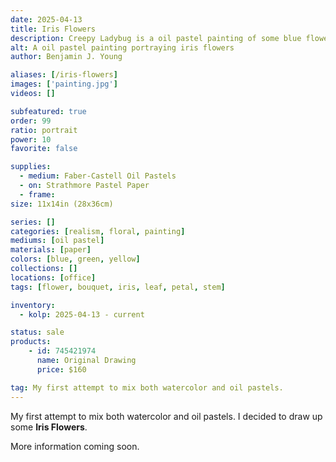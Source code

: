 ```yaml
---
date: 2025-04-13
title: Iris Flowers
description: Creepy Ladybug is a oil pastel painting of some blue flowers.
alt: A oil pastel painting portraying iris flowers
author: Benjamin J. Young

aliases: [/iris-flowers]
images: ['painting.jpg']
videos: []

subfeatured: true
order: 99
ratio: portrait
power: 10
favorite: false

supplies:
  - medium: Faber-Castell Oil Pastels
  - on: Strathmore Pastel Paper
  - frame: 
size: 11x14in (28x36cm)

series: []
categories: [realism, floral, painting]
mediums: [oil pastel]
materials: [paper]
colors: [blue, green, yellow]
collections: []
locations: [office]
tags: [flower, bouquet, iris, leaf, petal, stem]

inventory:
  - kolp: 2025-04-13 - current

status: sale
products:
    - id: 745421974
      name: Original Drawing
      price: $160

tag: My first attempt to mix both watercolor and oil pastels.
---
```


My first attempt to mix both watercolor and oil pastels. I decided to draw up some **Iris Flowers**.

<!--more-->

More information coming soon.